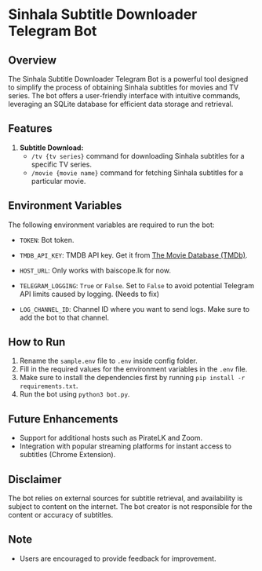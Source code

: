 # Sinhala Subtitle Downloader Telegram Bot

## Overview

The Sinhala Subtitle Downloader Telegram Bot is a powerful tool designed to simplify the process of obtaining Sinhala subtitles for movies and TV series. The bot offers a user-friendly interface with intuitive commands, leveraging an SQLite database for efficient data storage and retrieval.

## Features

1. **Subtitle Download:**
   - `/tv {tv series}` command for downloading Sinhala subtitles for a specific TV series.
   - `/movie {movie name}` command for fetching Sinhala subtitles for a particular movie.

## Environment Variables

The following environment variables are required to run the bot:

- `TOKEN`: Bot token.
- `TMDB_API_KEY`: TMDB API key. Get it from [The Movie Database (TMDb)](https://www.themoviedb.org/settings/api).
- `HOST_URL`: Only works with baiscope.lk for now.

- `TELEGRAM_LOGGING`: `True` or `False`. Set to `False` to avoid potential Telegram API limits caused by logging. (Needs to fix)
- `LOG_CHANNEL_ID`: Channel ID where you want to send logs. Make sure to add the bot to that channel.

## How to Run

1. Rename the `sample.env` file to `.env` inside config folder.
2. Fill in the required values for the environment variables in the `.env` file.
3. Make sure to install the dependencies first by running `pip install -r requirements.txt`.
4. Run the bot using `python3 bot.py`.

## Future Enhancements

- Support for additional hosts such as PirateLK and Zoom.
- Integration with popular streaming platforms for instant access to subtitles (Chrome Extension).

## Disclaimer

The bot relies on external sources for subtitle retrieval, and availability is subject to content on the internet. The bot creator is not responsible for the content or accuracy of subtitles.

## Note

- Users are encouraged to provide feedback for improvement.
